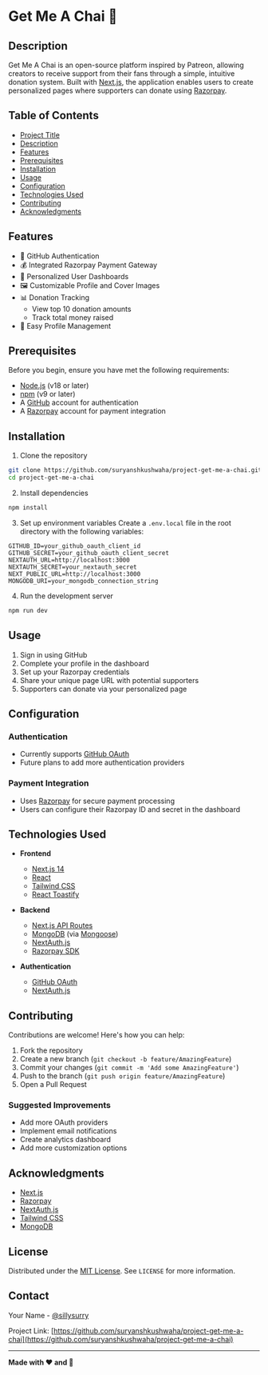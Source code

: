 # Get Me A Chai 🍵
## Description
Get Me A Chai is an open-source platform inspired by Patreon, allowing creators to receive support from their fans through a simple, intuitive donation system. Built with [Next.js](https://nextjs.org/), the application enables users to create personalized pages where supporters can donate using [Razorpay](https://razorpay.com/).

## Table of Contents
- [Project Title](#get-me-a-chai-🍵)
- [Description](#description)
- [Features](#features)
- [Prerequisites](#prerequisites)
- [Installation](#installation)
- [Usage](#usage)
- [Configuration](#configuration)
- [Technologies Used](#technologies-used)
- [Contributing](#contributing)
- [Acknowledgments](#acknowledgments)

## Features
- 🔐 GitHub Authentication
- 💰 Integrated Razorpay Payment Gateway
- 👤 Personalized User Dashboards
- 🖼️ Customizable Profile and Cover Images
- 📊 Donation Tracking
  - View top 10 donation amounts
  - Track total money raised
- 📝 Easy Profile Management

## Prerequisites
Before you begin, ensure you have met the following requirements:
- [Node.js](https://nodejs.org/) (v18 or later)
- [npm](https://www.npmjs.com/) (v9 or later)
- A [GitHub](https://github.com/) account for authentication
- A [Razorpay](https://razorpay.com/) account for payment integration

## Installation
1. Clone the repository
```bash
git clone https://github.com/suryanshkushwaha/project-get-me-a-chai.git
cd project-get-me-a-chai
```

2. Install dependencies
```bash
npm install
```

3. Set up environment variables
Create a `.env.local` file in the root directory with the following variables:
```
GITHUB_ID=your_github_oauth_client_id
GITHUB_SECRET=your_github_oauth_client_secret
NEXTAUTH_URL=http://localhost:3000
NEXTAUTH_SECRET=your_nextauth_secret
NEXT_PUBLIC_URL=http://localhost:3000
MONGODB_URI=your_mongodb_connection_string
```

4. Run the development server
```bash
npm run dev
```

## Usage
1. Sign in using GitHub
2. Complete your profile in the dashboard
3. Set up your Razorpay credentials
4. Share your unique page URL with potential supporters
5. Supporters can donate via your personalized page

## Configuration
### Authentication
- Currently supports [GitHub OAuth](https://docs.github.com/en/authentication/keeping-your-account-and-data-secure/about-authentication-to-github)
- Future plans to add more authentication providers

### Payment Integration
- Uses [Razorpay](https://razorpay.com/) for secure payment processing
- Users can configure their Razorpay ID and secret in the dashboard

## Technologies Used
- **Frontend**
  - [Next.js 14](https://nextjs.org/)
  - [React](https://reactjs.org/)
  - [Tailwind CSS](https://tailwindcss.com/)
  - [React Toastify](https://fkhadra.github.io/react-toastify/introduction)

- **Backend**
  - [Next.js API Routes](https://nextjs.org/docs/pages/building-your-application/routing/api-routes)
  - [MongoDB](https://www.mongodb.com/) (via [Mongoose](https://mongoosejs.com/))
  - [NextAuth.js](https://next-auth.js.org/)
  - [Razorpay SDK](https://razorpay.com/docs/payments/server-integration/nodejs/standard/)

- **Authentication**
  - [GitHub OAuth](https://docs.github.com/en/authentication/keeping-your-account-and-data-secure/about-authentication-to-github)
  - [NextAuth.js](https://next-auth.js.org/)

## Contributing
Contributions are welcome! Here's how you can help:
1. Fork the repository
2. Create a new branch (`git checkout -b feature/AmazingFeature`)
3. Commit your changes (`git commit -m 'Add some AmazingFeature'`)
4. Push to the branch (`git push origin feature/AmazingFeature`)
5. Open a Pull Request

### Suggested Improvements
- Add more OAuth providers
- Implement email notifications
- Create analytics dashboard
- Add more customization options

## Acknowledgments
- [Next.js](https://nextjs.org/)
- [Razorpay](https://razorpay.com/)
- [NextAuth.js](https://next-auth.js.org/)
- [Tailwind CSS](https://tailwindcss.com/)
- [MongoDB](https://www.mongodb.com/)

## License
Distributed under the [MIT License](https://opensource.org/licenses/MIT). See `LICENSE` for more information.

## Contact
Your Name - [@sillysurry](https://www.instagram.com/sillysurry/)

Project Link: [https://github.com/suryanshkushwaha/project-get-me-a-chai](https://github.com/suryanshkushwaha/project-get-me-a-chai)

---
**Made with ❤️ and 🍵**